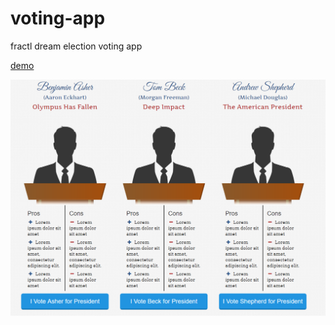 # voting-app
fractl dream election voting app

[demo](https://protected-tor-77789.herokuapp.com/)

![Alt text](screenshot1.png)
